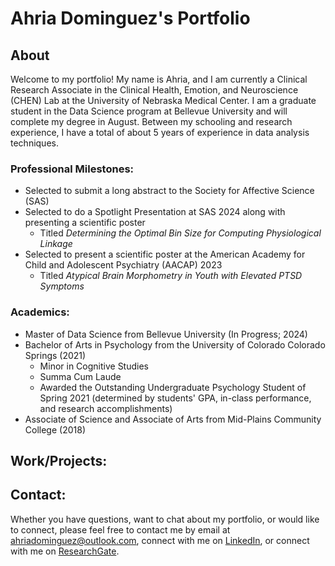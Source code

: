 # Ahria Dominguez's Portfolio

## About
Welcome to my portfolio! My name is Ahria, and I am currently a Clinical Research Associate in the Clinical Health, Emotion, and Neuroscience (CHEN) Lab at the University of Nebraska Medical Center. I am a graduate student in the Data Science program at Bellevue University and will complete my degree in August. Between my schooling and research experience, I have a total of about 5 years of experience in data analysis techniques.

### Professional Milestones:
- Selected to submit a long abstract to the Society for Affective Science (SAS)
- Selected to do a Spotlight Presentation at SAS 2024 along with presenting a scientific poster
  - Titled _Determining the Optimal Bin Size for Computing Physiological Linkage_
- Selected to present a scientific poster at the American Academy for Child and Adolescent Psychiatry (AACAP) 2023
  - Titled _Atypical Brain Morphometry in Youth with Elevated PTSD Symptoms_

### Academics:
- Master of Data Science from Bellevue University (In Progress; 2024)
- Bachelor of Arts in Psychology from the University of Colorado Colorado Springs (2021)
  - Minor in Cognitive Studies
  - Summa Cum Laude
  - Awarded the Outstanding Undergraduate Psychology Student of Spring 2021 (determined by students' GPA, in-class performance, and research accomplishments)
- Associate of Science and Associate of Arts from Mid-Plains Community College (2018)

## Work/Projects:

## Contact:
Whether you have questions, want to chat about my portfolio, or would like to connect, please feel free to contact me by email at ahriadominguez@outlook.com, connect with me on [LinkedIn](https://www.linkedin.com/in/ahria-dominguez-922a16211/), or connect with me on [ResearchGate](https://www.researchgate.net/profile/Ahria-Dominguez).
